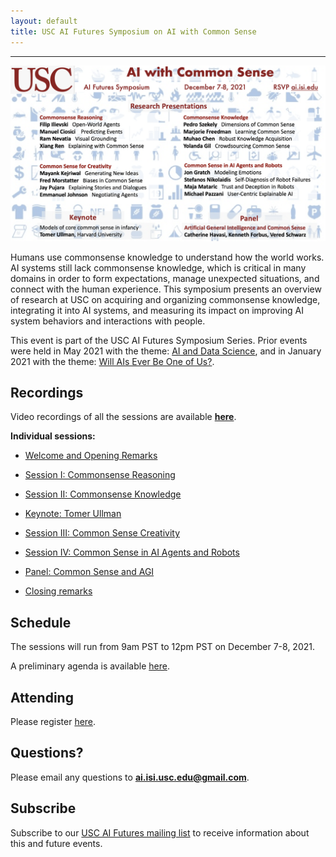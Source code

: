 ```yaml
---
layout: default
title: USC AI Futures Symposium on AI with Common Sense
---
```

---


<img src="images/common-sense-12.png" alt="common-sense-info" width="1000" />


Humans use commonsense knowledge to understand how the world works.  AI systems still lack commonsense knowledge, which is critical in many domains in order to form expectations, manage unexpected situations, and connect with the human experience. This symposium presents an overview of research at USC on acquiring and organizing commonsense knowledge, integrating it into AI systems, and measuring its impact on improving AI system behaviors and interactions with people.

This event is part of the USC AI Futures Symposium Series. Prior events were held in May 2021 with the theme: [AI and Data Science](https://www.isi.edu/events/ai-symposium/), and in January 2021 with the theme: [Will AIs Ever Be One of Us?](https://www.isi.edu/events/ai_symposium_2021).

## Recordings

Video recordings of all the sessions are available <a href="https://www.youtube.com/playlist?list=PLknXvJJeEDaLtCMYo2-ggdfOPJKiZq89c"><b>here</b></a>.

**Individual sessions:**

* <a href="https://youtu.be/JJ2a8Eleox0">Welcome and Opening Remarks</a>

* <a href="https://youtu.be/h6sTdb1GD1g">Session I: Commonsense Reasoning</a>

* <a href="https://youtu.be/YH6mft4NcYI">Session II: Commonsense Knowledge</a>

* <a href="https://youtu.be/hbJskihE6AM">Keynote: Tomer Ullman</a>
* <a href="https://youtu.be/JJ2a8Eleox0">Session III: Common Sense Creativity</a>
* <a href="https://youtu.be/MWMV1GYzF-Y">Session IV: Common Sense in AI Agents and Robots</a>
* <a href="https://youtu.be/oyzUZGfMg20">Panel: Common Sense and AGI</a>
* <a href="https://youtu.be/WISda6eyzJI">Closing remarks</a>


## Schedule

The sessions will run from 9am PST to 12pm PST on December 7-8, 2021.

A preliminary agenda is available [here](https://isi-usc-edu.github.io/USC-CommonSense-Symposium/schedule).

## Attending

Please register [here](https://isi-usc-edu.github.io/USC-CommonSense-Symposium/register).

## Questions?

Please email any questions to **ai.isi.usc.edu@gmail.com**.

## Subscribe

Subscribe to our [USC AI Futures mailing list](https://mailman.isi.edu/mailman/listinfo/usc-ai-futures-events) to receive information about this and future events.

